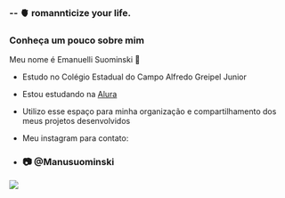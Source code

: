 ### -- 🫀  romannticize your life.

### Conheça um pouco sobre mim 

 Meu nome é Emanuelli Suominski 🤍

- Estudo no Colégio Estadual do Campo Alfredo Greipel Junior

- Estou estudando na [Alura](https://www.alura.com.br)

- Utilizo esse espaço para minha organização e compartilhamento dos meus projetos desenvolvidos

- Meu instagram para contato:
- ### 📷 @Manusuominski




![](https://media.tenor.com/ll4wy1qTCYkAAAAC/love-heart-love.gif)

 


